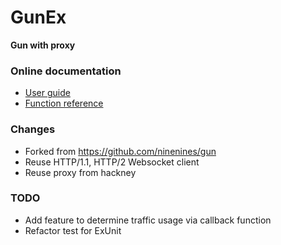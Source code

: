 # GunEx

**Gun with proxy**

### Online documentation

* [User guide](https://ninenines.eu/docs/en/gun/1.3/guide)
* [Function reference](https://ninenines.eu/docs/en/gun/1.3/manual)

### Changes

* Forked from https://github.com/ninenines/gun
* Reuse HTTP/1.1, HTTP/2 Websocket client
* Reuse proxy from hackney

### TODO

* Add feature to determine traffic usage via callback function
* Refactor test for ExUnit


